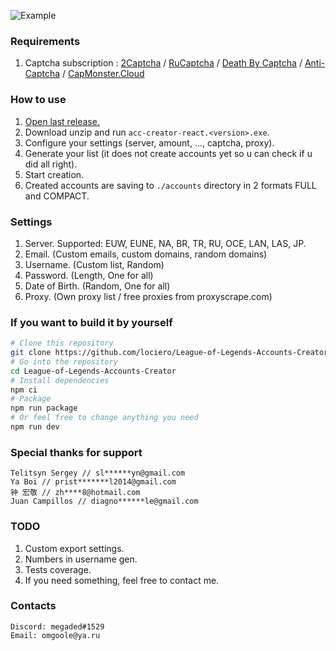 ![Example](https://i.ibb.co/vPC39dC/image.png)

### Requirements

1. Captcha subscription : [2Captcha](http://2captcha.com/?from=8859803) / [RuCaptcha](https://rucaptcha.com?from=9296293) / [Death By Captcha](https://www.deathbycaptcha.com/) / [Anti-Captcha](http://getcaptchasolution.com/3ddik9kzvd) / [CapMonster.Cloud](https://capmonster.cloud/)

### How to use

1. [Open last release.](https://github.com/lociero/League-of-Legends-Accounts-Creator/releases/latest)
2. Download unzip and run `acc-creator-react.<version>.exe`.
3. Configure your settings (server, amount, ..., captcha, proxy).
4. Generate your list (it does not create accounts yet so u can check if u did all right).
5. Start creation.
6. Created accounts are saving to `./accounts` directory in 2 formats FULL and COMPACT.

### Settings

1. Server. Supported: EUW, EUNE, NA, BR, TR, RU, OCE, LAN, LAS, JP.
2. Email. (Custom emails, custom domains, random domains)
3. Username. (Custom list, Random)
4. Password. (Length, One for all)
5. Date of Birth. (Random, One for all)
6. Proxy. (Own proxy list / free proxies from proxyscrape.com)


### If you want to build it by yourself

```bash
# Clone this repository
git clone https://github.com/lociero/League-of-Legends-Accounts-Creator
# Go into the repository
cd League-of-Legends-Accounts-Creator
# Install dependencies
npm ci
# Package
npm run package
# Or feel free to change anything you need
npm run dev
```

### Special thanks for support

```
Telitsyn Sergey // sl******yn@gmail.com
Ya Boi // prist*******l2014@gmail.com
钟 宏敬 // zh****8@hotmail.com
Juan Campillos // diagno******le@gmail.com
```

### TODO

1. Custom export settings.
2. Numbers in username gen.
3. Tests coverage.
4. If you need something, feel free to contact me.

### Contacts

```
Discord: megaded#1529
Email: omgoole@ya.ru
```
